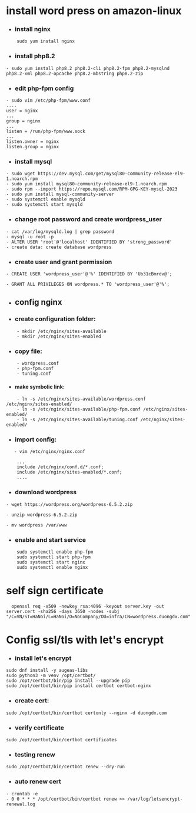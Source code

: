 # install word press on amazon-linux

- ### install nginx
```
    sudo yum install nginx
```

- ### install php8.2

```
- sudo yum install php8.2 php8.2-cli php8.2-fpm php8.2-mysqlnd  php8.2-xml php8.2-opcache php8.2-mbstring php8.2-zip
```

- ### edit php-fpm config

```
- sudo vim /etc/php-fpm/www.conf
....
user = nginx
...
group = nginx
...
listen = /run/php-fpm/www.sock
...
listen.owner = nginx
listen.group = nginx
```

- ### install mysql

```
- sudo wget https://dev.mysql.com/get/mysql80-community-release-el9-1.noarch.rpm
- sudo yum install mysql80-community-release-el9-1.noarch.rpm
- sudo rpm --import https://repo.mysql.com/RPM-GPG-KEY-mysql-2023
- sudo yum install mysql-community-server
- sudo systemctl enable mysqld
- sudo systemctl start mysqld
```

- ### change root password and create wordpress_user

```
- cat /var/log/mysqld.log | grep password
- mysql -u root -p
- ALTER USER 'root'@'localhost' IDENTIFIED BY 'strong_password'
- create data: create database wordpress
```

- ### create user and grant permission
```
- CREATE USER 'wordpress_user'@'%' IDENTIFIED BY 'Ub31cBmrdv@';

- GRANT ALL PRIVILEGES ON wordpress.* TO 'wordpress_user'@'%';
```

- ## config nginx

- ### create configuration folder:

```
    - mkdir /etc/nginx/sites-available
    - mkdir /etc/nginx/sites-enabled
```

- ### copy file:

```
    - wordpress.conf
    - php-fpm.conf
    - tuning.conf
```

- #### make symbolic link:

```
    - ln -s /etc/nginx/sites-available/wordpress.conf /etc/nginx/sites-enabled/
    - ln -s /etc/nginx/sites-available/php-fpm.conf /etc/nginx/sites-enabled/
    - ln -s /etc/nginx/sites-available/tuning.conf /etc/nginx/sites-enabled/
```

- ### import config:

```
   - vim /etc/nginx/nginx.conf

    ...
    include /etc/nginx/conf.d/*.conf;
    include /etc/nginx/sites-enabled/*.conf;
    ....
```

- ### download wordpress

```
- wget https://wordpress.org/wordpress-6.5.2.zip

- unzip wordpress-6.5.2.zip

- mv wordpress /var/www

```

- ### enable and start service

```
    sudo systemctl enable php-fpm
    sudo systemctl start php-fpm
    sudo systemctl start nginx
    sudo systemctl enable nginx
```

# self sign certificate

```
  openssl req -x509 -newkey rsa:4096 -keyout server.key -out server.cert -sha256 -days 3650 -nodes -subj "/C=VN/ST=HaNoi/L=HaNoi/O=NoCompany/OU=infra/CN=wordpress.duongdx.com"
```


# Config ssl/tls with let's encrypt

- ### install let's encrypt

```
sudo dnf install -y augeas-libs
sudo python3 -m venv /opt/certbot/
sudo /opt/certbot/bin/pip install --upgrade pip
sudo /opt/certbot/bin/pip install certbot certbot-nginx
```

- ### create cert:

```
sudo /opt/certbot/bin/certbot certonly --nginx -d duongdx.com
```

- ### verify certificate

```
sudo /opt/certbot/bin/certbot certificates
```

- ### testing renew

```
sudo /opt/certbot/bin/certbot renew --dry-run
```

- ### auto renew cert

```
- crontab -e
- 0 0 * * * /opt/certbot/bin/certbot renew >> /var/log/letsencrypt-renewal.log
```

